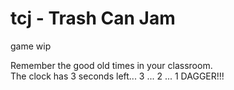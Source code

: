# tcj - Trash Can Jam

game
wip

Remember the good old times in your classroom.  
The clock has 3 seconds left... 3 ... 2 ... 1 DAGGER!!!
